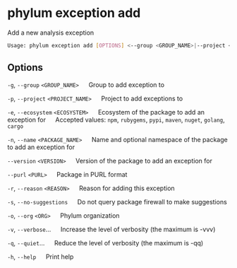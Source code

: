 # phylum exception add

Add a new analysis exception

```sh
Usage: phylum exception add [OPTIONS] <--group <GROUP_NAME>|--project <PROJECT_NAME>>
```

## Options

`-g`, `--group` `<GROUP_NAME>`
&emsp; Group to add exception to

`-p`, `--project` `<PROJECT_NAME>`
&emsp; Project to add exceptions to

`-e`, `--ecosystem` `<ECOSYSTEM>`
&emsp; Ecosystem of the package to add an exception for
&emsp; Accepted values: `npm`, `rubygems`, `pypi`, `maven`, `nuget`, `golang`, `cargo`

`-n`, `--name` `<PACKAGE_NAME>`
&emsp; Name and optional namespace of the package to add an exception for

`--version` `<VERSION>`
&emsp; Version of the package to add an exception for

`--purl` `<PURL>`
&emsp; Package in PURL format

`-r`, `--reason` `<REASON>`
&emsp; Reason for adding this exception

`-s`, `--no-suggestions`
&emsp; Do not query package firewall to make suggestions

`-o`, `--org` `<ORG>`
&emsp; Phylum organization

`-v`, `--verbose`...
&emsp; Increase the level of verbosity (the maximum is -vvv)

`-q`, `--quiet`...
&emsp; Reduce the level of verbosity (the maximum is -qq)

`-h`, `--help`
&emsp; Print help

